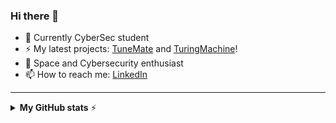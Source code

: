 ### Hi there 👋

- 🌱 Currently CyberSec student
- ⚡ My latest projects: [TuneMate](https://tunemate.tiz314.it) and [TuringMachine](https://github.com/tiz314/TuringMachine)!
- 🚀 Space and Cybersecurity enthusiast
- 📫 How to reach me: [LinkedIn](https://www.linkedin.com/in/tiziano-radicchi/)

--- 

<details>
  <summary><b>My GitHub stats</b> ⚡</summary>
  <p>
    <img align="center" src="https://github-readme-stats.vercel.app/api?username=tiz314&hide=stars&count_private=true&show_icons=true&theme=material-palenight" alt="tiz314's Github Stats">
  </p>
</details>
<!--
**tiz314/tiz314** is a ✨ _special_ ✨ repository because its `README.md` (this file) appears on your GitHub profile.

Here are some ideas to get you started:

- 🔭 I’m currently working on ...
- 🌱 I’m currently learning ...
- 👯 I’m looking to collaborate on ...
- 🤔 I’m looking for help with ...
- 💬 Ask me about ...
- 📫 How to reach me: ...
- 😄 Pronouns: ...
- ⚡ Fun fact: ...
-->
